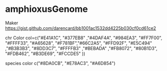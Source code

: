 # amphioxusGenome

Maker
https://gist.github.com/darencard/bb1001ac1532dd4225b030cf0cd61ce2


chr Color
col=c("#E41A1C", "#377EB8" ,"#4DAF4A", "#984EA3", "#FF7F00", "#FFFF33", "#A65628", "#F781BF","#66C2A5", "#FFD92F", "#E5C494" ,"#B3B3B3", "#8DD3C7", "#FFFFB3" ,"#BEBADA" ,"#FB8072", "#80B1D3", "#FDB462", "#B3DE69", "#FCCDE5" ))

species color
c("#8DA0CB", "#E78AC3", "#A6D854")
